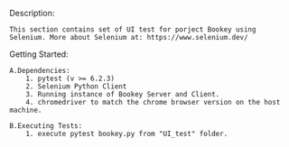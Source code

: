Description:
	
	This section contains set of UI test for porject Bookey using Selenium. More about Selenium at: https://www.selenium.dev/

Getting Started:

	A.Dependencies:
		1. pytest (v >= 6.2.3)
		2. Selenium Python Client 
		3. Running instance of Bookey Server and Client.
		4. chromedriver to match the chrome browser version on the host machine.
		
	B.Executing Tests:
		1. execute pytest bookey.py from "UI_test" folder.

	


	 

